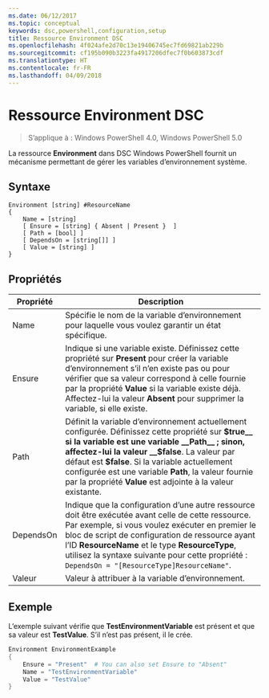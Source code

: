 ```yaml
---
ms.date: 06/12/2017
ms.topic: conceptual
keywords: dsc,powershell,configuration,setup
title: Ressource Environment DSC
ms.openlocfilehash: 4f024afe2d70c13e19406745ec7fd69821ab229b
ms.sourcegitcommit: cf195b090b3223fa4917206dfec7f0b603873cdf
ms.translationtype: HT
ms.contentlocale: fr-FR
ms.lasthandoff: 04/09/2018
---
```

# <a name="dsc-environment-resource"></a>Ressource Environment DSC

> S’applique à : Windows PowerShell 4.0, Windows PowerShell 5.0

La ressource __Environment__ dans DSC Windows PowerShell fournit un mécanisme permettant de gérer les variables d’environnement système.

## <a name="syntax"></a>Syntaxe
``` mof
Environment [string] #ResourceName
{
    Name = [string]
    [ Ensure = [string] { Absent | Present }  ]
    [ Path = [bool] ]
    [ DependsOn = [string[]] ]
    [ Value = [string] ]
}
```

## <a name="properties"></a>Propriétés

|  Propriété  |  Description   |
|---|---|
| Name| Spécifie le nom de la variable d’environnement pour laquelle vous voulez garantir un état spécifique.|
| Ensure| Indique si une variable existe. Définissez cette propriété sur __Present__ pour créer la variable d’environnement s’il n’en existe pas ou pour vérifier que sa valeur correspond à celle fournie par la propriété __Value__ si la variable existe déjà. Affectez-lui la valeur __Absent__ pour supprimer la variable, si elle existe.|
| Path| Définit la variable d’environnement actuellement configurée. Définissez cette propriété sur __$true__ si la variable est une variable __Path__ ; sinon, affectez-lui la valeur __$false__. La valeur par défaut est __$false__. Si la variable actuellement configurée est une variable __Path__, la valeur fournie par la propriété __Value__ est adjointe à la valeur existante.|
| DependsOn | Indique que la configuration d’une autre ressource doit être exécutée avant celle de cette ressource. Par exemple, si vous voulez exécuter en premier le bloc de script de configuration de ressource ayant l’ID __ResourceName__ et le type __ResourceType__, utilisez la syntaxe suivante pour cette propriété : `DependsOn = "[ResourceType]ResourceName"`.|
| Valeur| Valeur à attribuer à la variable d’environnement.|

## <a name="example"></a>Exemple

L’exemple suivant vérifie que __TestEnvironmentVariable__ est présent et que sa valeur est __TestValue__. S’il n’est pas présent, il le crée.

```powershell
Environment EnvironmentExample
{
    Ensure = "Present"  # You can also set Ensure to "Absent"
    Name = "TestEnvironmentVariable"
    Value = "TestValue"
}
```